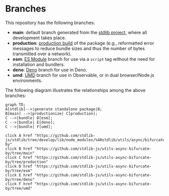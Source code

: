 <!--

@license Apache-2.0

Copyright (c) 2022 The Stdlib Authors.

Licensed under the Apache License, Version 2.0 (the "License");
you may not use this file except in compliance with the License.
You may obtain a copy of the License at

    http://www.apache.org/licenses/LICENSE-2.0

Unless required by applicable law or agreed to in writing, software
distributed under the License is distributed on an "AS IS" BASIS,
WITHOUT WARRANTIES OR CONDITIONS OF ANY KIND, either express or implied.
See the License for the specific language governing permissions and
limitations under the License.

-->

# Branches

This repository has the following branches:

-   **main**: default branch generated from the [stdlib project][stdlib-url], where all development takes place.
-   **production**: [production build][production-url] of the package (e.g., reformatted error messages to reduce bundle sizes and thus the number of bytes transmitted over a network).
-   **esm**: [ES Module][esm-url] branch for use via a `script` tag without the need for installation and bundlers.
-   **deno**: [Deno][deno-url] branch for use in Deno.
-   **umd**: [UMD][umd-url] branch for use in Observable, or in dual browser/Node.js environments.

The following diagram illustrates the relationships among the above branches:

```mermaid
graph TD;
A[stdlib]-->|generate standalone package|B;
B[main] -->|productionize| C[production];
C -->|bundle| D[esm];
C -->|bundle| E[deno];
C -->|bundle| F[umd];

click A href "https://github.com/stdlib-js/stdlib/tree/develop/lib/node_modules/%40stdlib/utils/async/bifurcate-by"
click B href "https://github.com/stdlib-js/utils-async-bifurcate-by/tree/main"
click C href "https://github.com/stdlib-js/utils-async-bifurcate-by/tree/production"
click D href "https://github.com/stdlib-js/utils-async-bifurcate-by/tree/esm"
click E href "https://github.com/stdlib-js/utils-async-bifurcate-by/tree/deno"
click F href "https://github.com/stdlib-js/utils-async-bifurcate-by/tree/umd"
```

[stdlib-url]: https://github.com/stdlib-js/stdlib/tree/develop/lib/node_modules/%40stdlib/utils/async/bifurcate-by
[production-url]: https://github.com/stdlib-js/utils-async-bifurcate-by/tree/production
[deno-url]: https://github.com/stdlib-js/utils-async-bifurcate-by/tree/deno
[umd-url]: https://github.com/stdlib-js/utils-async-bifurcate-by/tree/umd
[esm-url]: https://github.com/stdlib-js/utils-async-bifurcate-by/tree/esm